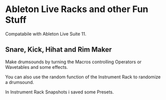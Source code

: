 # Ableton Live Racks and other Fun Stuff

Compatabile with Ableton Live Suite 11.


## Snare, Kick, Hihat and Rim Maker

Make drumsounds by turning the Macros controlling Operators or Wavetables and some effects. 


You can also use the random function of the Instrument Rack to randomize a drumsound.

In Instrument Rack Snapshots i saved some Presets. 